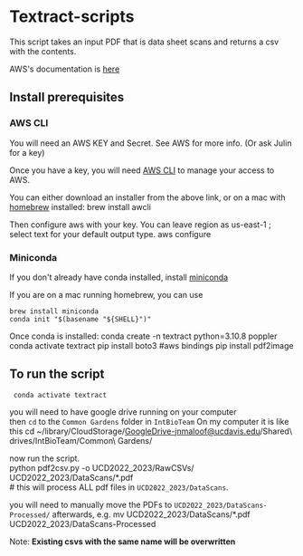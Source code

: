 # Textract-scripts
This script takes an input PDF that is data sheet scans and returns a csv with the contents.

AWS's documentation is [here](https://docs.aws.amazon.com/textract/index.html)



## Install prerequisites

### AWS CLI

You will need an AWS KEY and Secret.  See AWS for more info.  (Or ask Julin for a key)

Once you have a key, you will need [AWS CLI](https://aws.amazon.com/cli/) to manage your access to AWS.

You can either download an installer from the above link, or on a mac with [homebrew]() installed:
    brew install awcli

Then configure aws with your key.   You can leave region as us-east-1 ; select text for your default output type.
    aws configure

### Miniconda
If you don't already have conda installed, install [miniconda](https://docs.conda.io/en/latest/miniconda.html)

If you are on a mac running homebrew, you can use

    brew install miniconda
    conda init "$(basename "${SHELL}")"

Once conda is installed:
    conda create -n textract python=3.10.8 poppler
    conda activate textract
    pip install boto3 #aws bindings
    pip install pdf2image


## To run the script
     conda activate textract

you will need to have google drive running on your computer  
then `cd` to the `Common Gardens` folder in `IntBioTeam`
On my computer it is like this
     cd ~/library/CloudStorage/GoogleDrive-jnmaloof@ucdavis.edu/Shared\ drives/IntBioTeam/Common\ Gardens/
     
now run the script.  
     python pdf2csv.py  -o UCD2022_2023/RawCSVs/ UCD2022_2023/DataScans/*.pdf   
     # this will process ALL pdf files in `UCD2022_2023/DataScans`.

you will need to manually move the PDFs to `UCD2022_2023/DataScans-Processed/` afterwards, e.g.
     mv UCD2022_2023/DataScans/*.pdf UCD2022_2023/DataScans-Processed

Note: __Existing csvs with the same name will be overwritten__